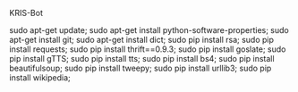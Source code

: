 KRIS-Bot

sudo apt-get update; sudo apt-get install python-software-properties; sudo apt-get install git; sudo apt-get install dict; sudo pip install rsa; sudo pip install requests; sudo pip install thrift==0.9.3; sudo pip install goslate; sudo pip install gTTS; sudo pip install tts; sudo pip install bs4; sudo pip install beautifulsoup; sudo pip install tweepy; sudo pip install urllib3; sudo pip install wikipedia;

